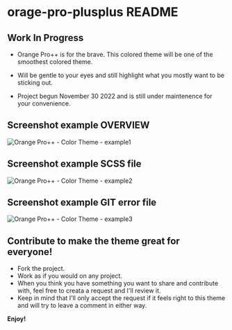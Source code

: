 # orage-pro-plusplus README

## Work In Progress

* Orange Pro++ is for the brave. This colored theme will be one of the smoothest colored theme.
* Will be gentle to your eyes and still highlight what you mostly want to be sticking out.

* Project begun November 30 2022 and is still under maintenence for your convenience.


## Screenshot example OVERVIEW
![Orange Pro++ - Color Theme - example1](https://user-images.githubusercontent.com/89920970/205871600-173743c4-e6bc-4a1f-9f23-02a5d546f420.png)

## Screenshot example SCSS file
![Orange Pro++ - Color Theme - example2](https://user-images.githubusercontent.com/89920970/205871685-40b81518-3b18-4a4f-bbd4-eb76ae575700.png)

## Screenshot example GIT error file
![Orange Pro++ - Color Theme - example3](https://user-images.githubusercontent.com/89920970/205871790-623c941e-b566-439f-8e01-766c5085c459.png)


## Contribute to make the theme great for everyone!
* Fork the project.
* Work as if you would on any project.
* When you think you have something you want to share and contribute with, feel free to creata a request and I'll review it.
* Keep in mind that I'll only accept the request if it feels right to this theme and will try to leave a comment in either way.

**Enjoy!**
